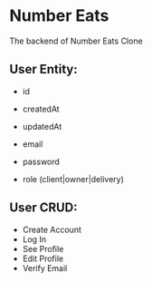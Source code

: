 # Number Eats

The backend of Number Eats Clone

## User Entity:
 - id
 - createdAt
 - updatedAt
 
 - email
 - password
 - role (client|owner|delivery)
 
 ## User CRUD:
 
 - Create Account
 - Log In
 - See Profile
 - Edit Profile
 - Verify Email
